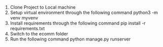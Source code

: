 1. Clone Project to Local machine
2. Setup virtual environment through the following command
   python3 -m venv myvenv
3. Install requirements through the following command
   pip install -r requirements.txt
4. Switch to the ecomm folder
5. Run the following command
   python manage.py runserver

